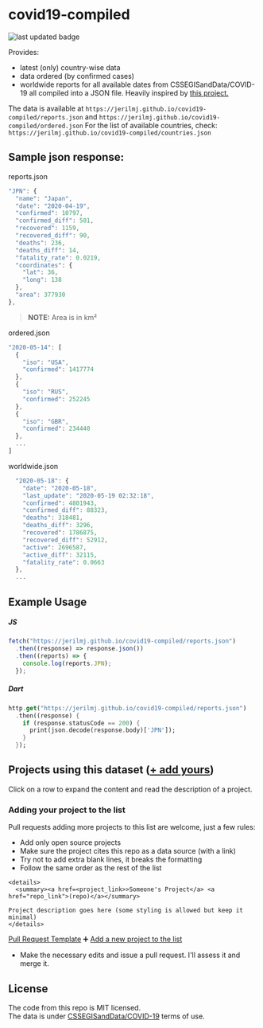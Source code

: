 # covid19-compiled

![last updated badge](https://img.shields.io/github/last-commit/jerilMJ/covid19-compiled?label=last%20updated&style=flat-square)

Provides:

- latest (only) country-wise data
- data ordered (by confirmed cases)
- worldwide reports for all available dates
  from CSSEGISandData/COVID-19 all compiled into a JSON file.
  Heavily inspired by [this project.](https://github.com/pomber/covid19)

The data is available at `https://jerilmj.github.io/covid19-compiled/reports.json` and `https://jerilmj.github.io/covid19-compiled/ordered.json`
For the list of available countries, check: `https://jerilmj.github.io/covid19-compiled/countries.json`

## Sample json response:

reports.json

```js
"JPN": {
  "name": "Japan",
  "date": "2020-04-19",
  "confirmed": 10797,
  "confirmed_diff": 501,
  "recovered": 1159,
  "recovered_diff": 90,
  "deaths": 236,
  "deaths_diff": 14,
  "fatality_rate": 0.0219,
  "coordinates": {
    "lat": 36,
    "long": 138
  },
  "area": 377930
},
```

> <b>NOTE:</b> Area is in km²

ordered.json

```js
"2020-05-14": [
  {
    "iso": "USA",
    "confirmed": 1417774
  },
  {
    "iso": "RUS",
    "confirmed": 252245
  },
  {
    "iso": "GBR",
    "confirmed": 234440
  },
  ...
]
```

worldwide.json

```js
  "2020-05-18": {
    "date": "2020-05-18",
    "last_update": "2020-05-19 02:32:18",
    "confirmed": 4801943,
    "confirmed_diff": 88323,
    "deaths": 318481,
    "deaths_diff": 3296,
    "recovered": 1786875,
    "recovered_diff": 52912,
    "active": 2696587,
    "active_diff": 32115,
    "fatality_rate": 0.0663
  },
  ...
```

## Example Usage

##### JS

```js
fetch("https://jerilmj.github.io/covid19-compiled/reports.json")
  .then((response) => response.json())
  .then((reports) => {
    console.log(reports.JPN);
  });
```

##### Dart

```dart
http.get("https://jerilmj.github.io/covid19-compiled/reports.json")
  .then((response) {
    if (response.statusCode == 200) {
      print(json.decode(response.body)['JPN']);
    }
  });
```

## Projects using this dataset ([+ add yours](#user-content-adding-your-project-to-the-list))

Click on a row to expand the content and read the description of a project.

### Adding your project to the list

Pull requests adding more projects to this list are welcome, just a few rules:

- Add only open source projects
- Make sure the project cites this repo as a data source (with a link)
- Try not to add extra blank lines, it breaks the formatting
- Follow the same order as the rest of the list

```
<details>
  <summary><a href=<project_link>>Someone's Project</a> <a href="repo_link">(repo)</a></summary>

Project description goes here (some styling is allowed but keep it minimal)
</details>
```

[Pull Request Template](https://github.com/jerilMJ/covid19-compiled/blob/master/.github/PULL_REQUEST_TEMPLATE.md)
➕ [Add a new project to the list](https://github.com/jerilMJ/covid19-compiled/edit/master/README.md)

- Make the necessary edits and issue a pull request. I'll assess it and merge it.

## License

The code from this repo is MIT licensed.  
The data is under [CSSEGISandData/COVID-19](https://github.com/CSSEGISandData/COVID-19/) terms of use.
